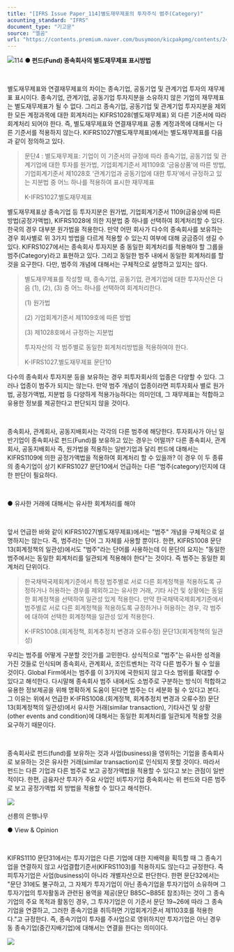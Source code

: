 ```yaml
---
title: "[IFRS Issue Paper_114]별도재무제표의 투자주식 범주(Category)"
acounting_standard: "IFRS"
document_type: "기고문"
source: "엘곰"
url: "https://contents.premium.naver.com/busymoon/kicpakpmg/contents/240516162112653sm"
---
```

![](https://n2.news.naver.com/l.gif?type=content)114 **● 펀드(Fund) 종속회사의 별도재무제표 표시방법**

​

별도재무제표와 연결재무제표의 차이는 종속기업, 공동기업 및 관계기업 투자의 재무제표 표시이다. 종속기업, 관계기업, 공동기업 투자지분을 소유하지 않은 기업의 재무제표는 별도재무제표가 될 수 없다. 그리고 종속기업, 공동기업 및 관계기업 투자지분을 제외한 모든 계정과목에 대한 회계처리는 KIFRS1028(별도재무제표) 외 다른 기준서에 따라 회계처리 되어야 한다. 즉, 별도재무제표와 연결재무제표 공통 계정과목에 대해서는 다른 기준서를 적용하지 않는다. KIFRS1027(별도재무제표)에서는 별도재무제표를 다음과 같이 정의하고 있다.

> 문단4 : 별도재무제표: 기업이 이 기준서의 규정에 따라 종속기업, 공동기업 및 관계기업에 대한 투자를 원가법, 기업회계기준서 제1109호 ‘금융상품’에 따른 방법, 기업회계기준서 제1028호 ‘관계기업과 공동기업에 대한 투자’에서 규정하고 있는 지분법 중 어느 하나를 적용하여 표시한 재무제표
> 
> K-IFRS1027.별도재무제표

별도재무제표상 종속기업 등 투자지분은 원가법, 기업회계기준서 1109(금융상에 따른 방법(공정가액법), KIFRS1028에 의한 지분법 중 하나를 선택하여 회계처리할 수 있다. 한국의 경우 대부분 원가법을 적용한다. 만약 어떤 회사가 다수의 종속회사를 보유하는 경우 회사별로 위 3가지 방법을 다르게 적용할 수 있는지 여부에 대해 궁금증이 생길 수 있다. KIFRS1027에서는 종속회사 투자지분 중 동일한 회계처리를 적용해야 할 그룹을 범주(Category)라고 표현하고 있다. 그리고 동일한 범주 내에서 동일한 회계처리를 할 것을 요구한다. 다만, 범주의 개념에 대해서는 구체적으로 설명하고 있지는 않다.

> 별도재무제표를 작성할 때, 종속기업, 공동기업, 관계기업에 대한 투자자산은 다음 (1), (2), (3) 중 어느 하나를 선택하여 회계처리한다.
> 
> (1) 원가법
> 
> (2) 기업회계기준서 제1109호에 따른 방법
> 
> (3) 제1028호에서 규정하는 지분법
> 
> 투자자산의 각 범주별로 동일한 회계처리방법을 적용하여야 한다.
> 
> K-IFRS1027.별도재무제표 문단10

다수의 종속회사 투자지분 등을 보유하는 경우 피투자회사의 업종은 다양할 수 있다. 그러나 업종이 범주가 되지는 않는다. 만약 범주 개념이 업종이라면 피투자회사 별로 원가법, 공정가액법, 지분법 등 다양하게 적용가능하다는 의미인데, 그 재무제표는 적합하고 유용한 정보를 제공한다고 판단되지 않을 것이다.

​

종속회사, 관계회사, 공동지배회사는 각각의 다른 범주에 해당한다. 투자회사가 아닌 일반기업이 종속회사로 펀드(Fund)를 보유하고 있는 경우는 어떨까? 다른 종속회사, 관계회사, 공동지배회사 즉, 원가법을 적용하는 일반기업과 달리 펀드에 대해서는 KIFRS1109에 의한 공정가액법을 적용하여 회계처리 할 수 있을까? 이 경우 이 두 종류의 종속기업이 상기 KIFRS1027 문단10에서 언급하는 다른 "범주(category)인지에 대한 판단이 필요하다.

​

● 유사한 거래에 대해서는 유사한 회계처리를 해야

​

앞서 언급한 바와 같이 KIFRS1027(별도재무제표)에서는 "범주" 개념을 구체적으로 설명하지는 않는다. 즉, 범주라는 단어 그 자체를 사용할 뿐이다. 한편, KIFRS1008 문단13(회계정책의 일관성)에서도 "범주"라는 단어를 사용하는데 이 문단의 요지는 "동일한 범주에서는 동일한 회계처리를 일관되게 적용해야 한다"는 것이다. 즉 범주는 동일한 회계처리 단위이다.

> 한국채택국제회계기준에서 특정 범주별로 서로 다른 회계정책을 적용하도록 규정하거나 허용하는 경우를 제외하고는 유사한 거래, 기타 사건 및 상황에는 동일한 회계정책을 선택하여 일관성 있게 적용한다. 만약 한국채택국제회계기준에서 범주별로 서로 다른 회계정책을 적용하도록 규정하거나 허용하는 경우, 각 범주에 대하여 선택한 회계정책을 일관성 있게 적용한다.
> 
> K-IFRS1008.(회계정책, 회계추정치 변경과 오류수정) 문단13(회계정책의 일관성)

우리는 범주를 어떻게 구분할 것인가를 고민한다. 상식적으로 "범주"는 유사한 성격을 가진 것들로 인식되며 종속회사, 관계회사, 조인트벤처는 각각 다른 범주가 될 수 있을 것이다. Global Firm에서는 범주를 이 3가지에 국한되지 않고 다소 범위를 확대할 수 있다고 해석한다. 다시말해 종속회사 범주 내에서도 소범주로 구분하는 방식이 적합하고 유용한 정보제공을 위해 명확하게 도움이 된다면 범주는 더 세분화 될 수 있다고 본다. 그 이유는 위에서 언급한 K-IFRS1008.(회계정책, 회계추정치 변경과 오류수정) 문단13(회계정책의 일관성)에서 유사한 거래(similar transaction), 기타사건 및 상황(other events and condition)에 대해서는 동일한 회계처리를 일관되게 적용할 것을 요구하기 때문이다.

​

종속회사로 펀드(fund)를 보유하는 것과 사업(business)을 영위하는 기업을 종속회사로 보유하는 것은 유사한 거래(similar transaction)로 인식되지 못할 것이다. 따라서 펀드는 다른 기업과 다른 범주로 보고 공정가액법을 적용할 수 있다고 보는 관점이 일반적이다. 한편, 금융자산 투자가 주요 사업인 비투자기업 종속회사는 위 펀드와 다른 범주로 보고 공정가액법 외 방법을 적용할 수 있다고 해석한다.

![](https://dthumb-phinf.pstatic.net/dthumb?src=%22https://postfiles.pstatic.net/MjAyMzA0MDRfMTIx/MDAxNjgwNTkwMzUwNDMx.MqLCmrfeYWswUZmrKT9nSA_Gp_fs4D54TPRmDi9imycg.TSwh6XwMevlOurK1YqQP-Vw8p_1jZ0I2xs1NgCwJMp4g.JPEG.busymoon/313355377_869649944029544_110475859477381460_n.jpg?type=w773%22&service=scs&type=w800)

선릉의 은행나무

● View & Opinion

​

KIFRS1110 문단31에서는 투자기업은 다른 기업에 대한 지배력을 획득할 때 그 종속기업을 연결하지 않고 사업결합기준서(KIFRS1103)를 적용하지도 않는다고 규정한다. 즉 피투자기업은 사업(business)이 아니라 개별자산으로 판단한다. 한편 문단32에서는 "문단 31에도 불구하고, 그 자체가 투자기업이 아닌 종속기업을 투자기업이 소유하며 그 투자기업의 투자활동과 관련된 용역을 제공(문단 B85C~B85E 참조)하는 것이 그 종속기업의 주요 목적과 활동인 경우, 그 투자기업은 이 기준서 문단 19~26에 따라 그 종속기업을 연결하고, 그러한 종속기업을 취득하면 기업회계기준서 제1103호를 적용한다."고 규정한다. 즉, 종속기업이 투자를 주사업으로 영위하지만 투자기업은 아닌 경우 동 종속기업(중간지배기업)에 대해서는 연결을 한다는 의미이다.

![](https://scs-phinf.pstatic.net/MjAyNDA1MjFfMTgx/MDAxNzE2MjgxMzczMTQx.7PrTOLy0ZvCunw6_ZIaSckTRrmdoBcSjC6O-yJBB6pAg.Cqt99OVZh_tAxB0pxawRIaWqXmUVjMltFqeDztytYz4g.PNG/image.png?type=w800)

​